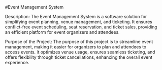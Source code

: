 #Event Management System

Description: The Event Management System is a software solution for simplifying event planning, 
venue management, and ticketing. It ensures conflict-free event scheduling, seat reservation, 
and ticket sales, providing an efficient platform for event organizers and attendees.

Purpose of the Project: The purpose of this project is to streamline event management,
making it easier for organizers to plan and attendees to access events.
It optimizes venue usage, ensures seamless ticketing, and offers flexibility through ticket cancellations, 
enhancing the overall event experience.
